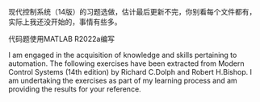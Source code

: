 现代控制系统（14版）的习题选做，估计最后更新不完，你别看每个文件都有，实际上我还没开始的，事情有些多。

代码题使用MATLAB R2022a编写

I am engaged in the acquisition of knowledge and skills pertaining to automation. The following exercises have been extracted from Modern Control Systems (14th edition) by Richard C.Dolph and Robert H.Bishop. I am undertaking the exercises as part of my learning process and am providing the results for your reference.
